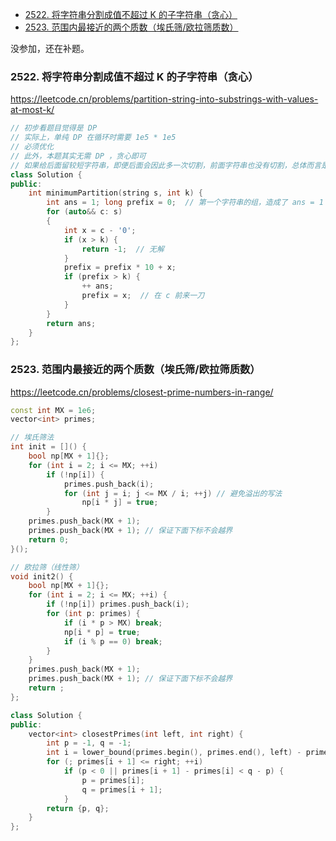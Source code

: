 <!-- @import "[TOC]" {cmd="toc" depthFrom=1 depthTo=6 orderedList=false} -->

<!-- code_chunk_output -->

- [2522. 将字符串分割成值不超过 K 的子字符串（贪心）](#-2522-将字符串分割成值不超过-k-的子字符串贪心)
- [2523. 范围内最接近的两个质数（埃氏筛/欧拉筛质数）](#-2523-范围内最接近的两个质数埃氏筛欧拉筛质数)

<!-- /code_chunk_output -->

没参加，还在补题。

### 2522. 将字符串分割成值不超过 K 的子字符串（贪心）

https://leetcode.cn/problems/partition-string-into-substrings-with-values-at-most-k/

```cpp
// 初步看题目觉得是 DP
// 实际上，单纯 DP 在循环时需要 1e5 * 1e5
// 必须优化
// 此外，本题其实无需 DP ，贪心即可
// 如果给后面留较短字符串，即便后面会因此多一次切割，前面字符串也没有切割，总体而言是平衡的
class Solution {
public:
    int minimumPartition(string s, int k) {
        int ans = 1; long prefix = 0;  // 第一个字符串的组，造成了 ans = 1
        for (auto&& c: s)
        {
            int x = c - '0';
            if (x > k) {
                return -1;  // 无解
            }
            prefix = prefix * 10 + x;
            if (prefix > k) {
                ++ ans;
                prefix = x;  // 在 c 前来一刀
            }
        }
        return ans;
    }
};
```

### 2523. 范围内最接近的两个质数（埃氏筛/欧拉筛质数）

https://leetcode.cn/problems/closest-prime-numbers-in-range/

```cpp
const int MX = 1e6;
vector<int> primes;

// 埃氏筛法
int init = []() {
    bool np[MX + 1]{};
    for (int i = 2; i <= MX; ++i)
        if (!np[i]) {
            primes.push_back(i);
            for (int j = i; j <= MX / i; ++j) // 避免溢出的写法
                np[i * j] = true;
        }
    primes.push_back(MX + 1);
    primes.push_back(MX + 1); // 保证下面下标不会越界
    return 0;
}();

// 欧拉筛（线性筛）
void init2() {
    bool np[MX + 1]{};
    for (int i = 2; i <= MX; ++i) {
        if (!np[i]) primes.push_back(i);
        for (int p: primes) {
            if (i * p > MX) break;
            np[i * p] = true;
            if (i % p == 0) break;
        }
    }
    primes.push_back(MX + 1);
    primes.push_back(MX + 1); // 保证下面下标不会越界
    return ;
};

class Solution {
public:
    vector<int> closestPrimes(int left, int right) {
        int p = -1, q = -1;
        int i = lower_bound(primes.begin(), primes.end(), left) - primes.begin();
        for (; primes[i + 1] <= right; ++i)
            if (p < 0 || primes[i + 1] - primes[i] < q - p) {
                p = primes[i];
                q = primes[i + 1];
            }
        return {p, q};
    }
};
```

